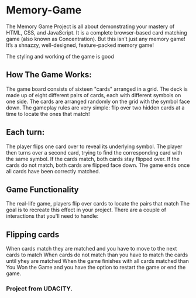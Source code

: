 # Memory-Game

The Memory Game Project is all about demonstrating your mastery of HTML, CSS, and JavaScript. It is a complete browser-based card matching game (also known as Concentration). 
But this isn’t just any memory game! It’s a shnazzy, well-designed, feature-packed memory game!

The styling and working of the game is good

## How The Game Works:

The game board consists of sixteen "cards" arranged in a grid. The deck is made up of eight different pairs of cards, each with different symbols on one side. 
The cards are arranged randomly on the grid with the symbol face down. The gameplay rules are very simple: flip over two hidden cards at a time to locate the ones that match!

## Each turn:

The player flips one card over to reveal its underlying symbol.
The player then turns over a second card, trying to find the corresponding card with the same symbol.
If the cards match, both cards stay flipped over.
If the cards do not match, both cards are flipped face down.
The game ends once all cards have been correctly matched.

## Game Functionality
The real-life game, players flip over cards to locate the pairs that match The goal is to recreate this effect in your project. 
There are a couple of interactions that you'll need to handle:

## Flipping cards
When cards match they are matched and you have to move to the next cards to match
When cards do not match than you have to match the cards until yhey are matched
When the game finishes with all cards matched than You Won the Game and you have the option to restart the game or end the game.

### Project from UDACITY.
